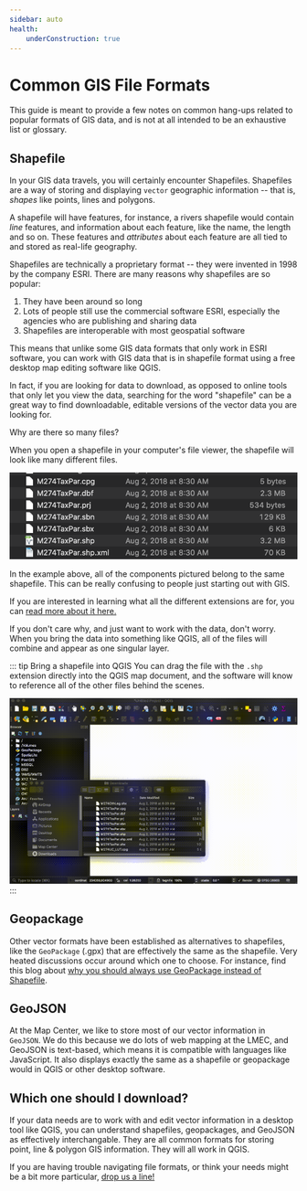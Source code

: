 ```yaml
---
sidebar: auto
health:
    underConstruction: true
---
```


# Common GIS File Formats

This guide is meant to provide a few notes on common hang-ups related to popular formats of GIS data, and is not at all intended to be an exhaustive list or glossary.


## Shapefile

In your GIS data travels, you will certainly encounter Shapefiles. Shapefiles are a way of storing and displaying `vector` geographic information -- that is, <i>shapes</i> like points, lines and polygons. 

A shapefile will have features, for instance, a rivers shapefile would contain <i>line</i> features, and information about each feature, like the name, the length and so on. These features and <i>attributes</i> about each feature are all tied to and stored as real-life geography.

Shapefiles are technically a proprietary format -- they were invented in 1998 by the company ESRI. There are many reasons why shapefiles are so popular:
1. They have been around so long
2. Lots of people still use the commercial software ESRI, especially the agencies who are publishing and sharing data 
3. Shapefiles are interoperable with most geospatial software

This means that unlike some GIS data formats that only work in ESRI software, you can work with GIS data that is in shapefile format using a free desktop map editing software like QGIS. 

In fact, if you are looking for data to download, as opposed to online tools that only let you view the data, searching for the word "shapefile" can be a great way to find downloadable, editable versions of the vector data you are looking for.


Why are there so many files?

When you open a shapefile in your computer's file viewer, the shapefile will look like many different files. 

![Many different file extensions of a shapefile](./media/shapefile.png)

In the example above, all of the components pictured belong to the same shapefile. This can be really confusing to people just starting out with GIS. 

If you are interested in learning what all the different extensions are for, you can <a target = "_blank" href ='https://gisgeography.com/arcgis-shapefile-files-types-extensions/'>read more about it here.</a>

If you don't care why, and just want to work with the data, don't worry. When you bring the data into something like QGIS, all of the files will combine and appear as one singular layer. 

::: tip Bring a shapefile into QGIS
You can drag the file with the `.shp` extension directly into the QGIS map document, and the software will know to reference all of the other files behind the scenes. 

![GIF of a shapefile being dragged into QGIS](./media/shapefile-drag.gif)
:::

## Geopackage

Other vector formats have been established as alternatives to shapefiles, like the `GeoPackage` (.gpx) that are effectively the same as the shapefile. Very heated discussions occur around which one to choose. For instance, find this blog about <a target = "_blank" href ='https://www.gis-blog.com/geopackage-vs-shapefile/'>why you should always use GeoPackage instead of Shapefile</a>.

## GeoJSON

At the Map Center, we like to store most of our vector information in `GeoJSON`. We do this because we do lots of web mapping at the LMEC, and GeoJSON is text-based, which means it is compatible with languages like JavaScript. It also displays exactly the same as a shapefile or geopackage would in QGIS or other desktop software. 

## Which one should I download?

If your data needs are to work with and edit vector information in a desktop tool like QGIS, you can understand shapefiles, geopackages, and GeoJSON as effectively interchangable. They are all common formats for storing point, line & polygon GIS information. They will all work in QGIS.

If you are having trouble navigating file formats, or think your needs might be a bit more particular, <a target = "_blank" href ='./resources/request.html'>drop us a line!</a>

